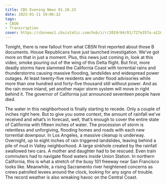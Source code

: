 ```yaml
---
title: CBS Evening News 01.10.23
date: 2023-01-11 19:06:22
tags:
- CBSN
- Transcription
cover: https://cbsnews1.cbsistatic.com/hub/i/r/2019/04/01/727e357a-a126-4138-a2c5-4d3222669d57/thumbnail/640x360/3ff2761028dc5c65cc4f07acd54bcd5c/cbsn2-logo-1920x1080.jpg
---
```

Tonight, there is new fallout from what CBSN first reported about those B documents. House Republicans have just launched investigation. We’ve got more on that in just a moment. Plus, this news just coming in, look at this video, smoke pouring out of the wing of this Delta flight. But first, more deadly storms have slammed the California Coast with torrential rains and thunderstorms causing massive flooding, landslides and widespread power outages. At least twenty-five residents are under flood advisories while more than one hundred and forty-five thousand still without power. And as the rain move inland, yet another major storm system will move in right behind it. The governor of California just announced seventeen people have died. 

The water in this neighborhood is finally starting to recede. Only a couple of inches right here. But to give you some context, the amount of rainfall we’ve received and what’s in forecast, well, that’s enough to cover the entire state of California with fifteen inches of water. The procession of storm is relentless and unforgiving, flooding homes and roads with each new torrential downpour. In Los Angeles, a massive cleanup is underway. Overnight, up to eight inches of rain triggered landslides, leaving behind a pile of mud in Valley neighborhood. A large sinkhole created by the rainfall swallowed two cars. A mother and daughter had to be rescued. Even train commuters had to navigate flood waters inside Union Station. In northern California, this is what a stretch of the busy 101 freeway near San Francisco looks like. Meanwhile, a rising Sacramento river heightened concerns as crews patrolled levees around the clock, looking for any signs of trouble. The record weather is also wreaking havoc on the Central Coast. 
